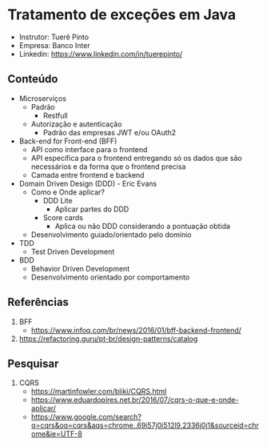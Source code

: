 # Tratamento de exceções em Java

- Instrutor: Tuerê Pinto
- Empresa: Banco Inter
- Linkedin: https://www.linkedin.com/in/tuerepinto/

## Conteúdo

- Microserviços
  - Padrão
    - Restfull
  - Autorização e autenticação
    - Padrão das empresas JWT e/ou OAuth2
- Back-end for Front-end (BFF)
  - API como interface para o frontend
  - API específica para o frontend entregando só os dados que são necessários e da forma que o frontend precisa
  - Camada entre frontend e backend
- Domain Driven Design (DDD) - Eric Evans
  - Como e Onde aplicar?
    - DDD Lite
      - Aplicar partes do DDD
    - Score cards
      - Aplica ou não DDD considerando a pontuação obtida
  - Desenvolvimento guiado/orientado pelo domínio
- TDD
  - Test Driven Development
- BDD 
  - Behavior Driven Development
  - Desenvolvimento orientado por comportamento
  

## Referências
1. BFF
   - https://www.infoq.com/br/news/2016/01/bff-backend-frontend/
2. https://refactoring.guru/pt-br/design-patterns/catalog
  

## Pesquisar
1. CQRS
   - https://martinfowler.com/bliki/CQRS.html
   - https://www.eduardopires.net.br/2016/07/cqrs-o-que-e-onde-aplicar/
   - https://www.google.com/search?q=cqrs&oq=cqrs&aqs=chrome..69i57j0i512l9.2336j0j1&sourceid=chrome&ie=UTF-8

   
